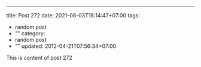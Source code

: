 ---
title: Post 272
date: 2021-08-03T18:14:47+07:00
tags:
  - random post
  - ""
category:
  - random post
  - ""
updated: 2012-04-21T07:56:34+07:00

This is content of post 272